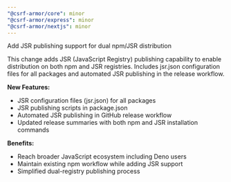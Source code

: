 ```yaml
---
"@csrf-armor/core": minor
"@csrf-armor/express": minor
"@csrf-armor/nextjs": minor
---
```


Add JSR publishing support for dual npm/JSR distribution

This change adds JSR (JavaScript Registry) publishing capability to enable distribution on both npm and JSR registries.
Includes jsr.json configuration files for all packages and automated JSR publishing in the release workflow.

**New Features:**

- JSR configuration files (jsr.json) for all packages
- JSR publishing scripts in package.json
- Automated JSR publishing in GitHub release workflow
- Updated release summaries with both npm and JSR installation commands

**Benefits:**

- Reach broader JavaScript ecosystem including Deno users
- Maintain existing npm workflow while adding JSR support
- Simplified dual-registry publishing process
